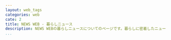 ```yaml
---
layout: web_tags
categories: web
cate: 2
title: NEWS WEB - 暮らしニュース
description: NEWS WEBの暮らしニュースについてのページです。暮らしに密着したニュースや話題、、関心の高いニュースを届けます。
...
```

